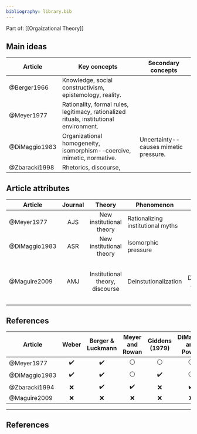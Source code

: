 ```yaml
---
bibliography: library.bib
---
```


Part of: [[Orgaizational Theory]]

## Main ideas

| Article       | Key concepts  | Secondary concepts    |
| ---           | ------        | ---                   |
| @Berger1966   | Knowledge, social constructivism, epistemology, reality. |    |
| @Meyer1977    | Rationality, formal rules, legitimacy, rationalized rituals, institutional environment.   |   |
| @DiMaggio1983 | Organizational homogeneity, isomorphism--coercive, mimetic, normative.    | Uncertainty--causes mimetic pressure.   |
| @Zbaracki1998 | Rhetorics, discourse, 

## Article attributes

| Article       | Journal       | Theory                            | Phenomenon                        | Method                | Conclusion      |
| ------        | :---:         | :---:                             | ---                               | :---:                 | ---------------  |
| @Meyer1977    | AJS           | New institutional theory          | Rationalizing institutional myths | Theory |
| @DiMaggio1983 | ASR           | New institutional theory          | Isomorphic pressure               | Theory |
| @Maguire2009  | AMJ           | Institutional theory, discourse   | Deinstutionalization              | Discourse analysis    | Because of Carson, DDT was deinstitutionalized, but some meaning was lost in translation. |

## References

| Article       | Weber                 | Berger & Luckmann     | Meyer and Rowan       | Giddens (1979)        | DiMaggio and Powell  |
| ---           | :-:                   | :-:                   | :-:                   | :-:                   | :-: |
| @Meyer1977    | :heavy_check_mark:    | :heavy_check_mark:    | :white_circle:        | :white_circle:        | :white_circle:  |
| @DiMaggio1983 | :heavy_check_mark:    | :heavy_check_mark:    | :white_circle:        | :heavy_check_mark:    | :white_circle:  |
| @Zbaracki1994 | :x:                   | :heavy_check_mark:    | :heavy_check_mark:    | :x:                   | :heavy_check_mark: |
| @Maguire2009  | :x:                   | :x:                   | :x:                   | :x:                   | :x:       |

<!--[[_TOC_]]

Part of: [[Organizational Theory]]

## Related to

### Seminal papers
* [[DiMaggio & Powell 1983]] - The Iron Cage Revisited
* [[Oliver 1991]] - Strategic Responses to Institutional Processes
* [[Meyer & Rowan 1977]] - Institutionalized Organizations: Formal Structure as Myth and Ceremony

### Other papers
* [[Heugens & Lander 2009]] - Structure! Agency! (and other quarrels)
* [[Zbaracki 1998]] - The Rhetoric and Reality of Total Quality Management
* [[Hwang & Powell 2009]] - The Rationalization of Charity: The Influence of Professionalism in the Nonprofit Sector
* [[McPherson & Sauder 2013]] - Logics in Action: Managing Institutional Complexity in a Drug Court
* [[Selznick 1957]] - Leadership in Administration

### Courses etc.
* [[Business Strategy II 2017]]
* [[Organizational Theory 2017]]
* [[https://en.wikipedia.org/wiki/New_institutionalism]]

## One-paragraph summary
[[Meyer & Rowan 1977]] as well as [[DiMaggio & Powell 1983]] opened this discourse by putting into question the presumption of efficient bureaucracy and exploring the antecedents of bureaucratization. At its core, Institutional Theory studies how at times choices on firm characteristics are determined by the environment (structure), e.g. peers' characteristics, rather than (agentic) efficiency concerns. At different times, authors took different approaches to balancing agency and structure. [[DiMaggio and Powell 1983]] for instance hold that rational actors consciously succumb to the isomorphic pressure to gain certain benefits, whereas [[Oliver 1991]] explains that actors can, when they are aware of institutional pressure, use various strategies to defy this pressure.

## One-page summary
What determines how organizations are organized (and, subsequently, act)? For the longest time, management literature considered organizational choices to be a result of efficiency concerns, before that notion was called into question ([[Meyer and Rowan 1977]]). Today, the consensus is that institutional forces greatly constrain organizational choices. These institutional forces are (1) *regulative*, (2) *normative*, or (3) *cultural* in nature ([[Scott and Davis 2007]]: 258). For instance, (1) the law necessitates certain organizational features, such as the formal appointment of a CEO, and the existence of an accounting department. Further, (2) social norms guide the behavior of individuals within organizations; professionals for example undergo professional training and carry very salient norms of professional work procedure into their organizations. Finally, (3) when looking for solutions for challenges, managers generate these answers based on their experience (as do all humans). Experience and knowledge guides cognitive processes in individuals, thus, any solution that a manager comes up with, even a novel one, will be relative to (e.g., a remix, or a negation) existing concepts. The most common place to look for models to emulate is the competitive environment, hence the popular notion of institutional isomorphism within industries ([[Scott and Davis 2007]]).

The early literature emphasized the constraints that institutional processes impose on organizations. [[DiMaggio and Powell (1983)|DiMaggio and Powell 1983]] explicitly set out to study why it is that organizational forms and practices are so homogeneous. Over time, the literature has placed a greater emphasis on opportunities that present themselves for managers to actively navigate the institutional environment. [[Oliver (1991)|Oliver 1991]] for instance describes the tactics that organizations have at their disposal to react to institutional processes. These responses are on a spectrum from compliance to non-compliance. Further, Oliver emphasizes that even in the case of formal compliance with institutional norms, organizations have considerable leeway to diverge.-->

---

## References